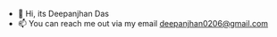 - 👋 Hi, its Deepanjhan Das
- 📫 You can reach me out via my email deepanjhan0206@gmail.com

<!---
deep183Das/deep183Das is a ✨ special ✨ repository because its `README.md` (this file) appears on your GitHub profile.
You can click the Preview link to take a look at your changes.
--->

